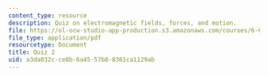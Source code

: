 ```yaml
---
content_type: resource
description: Quiz on electromagnetic fields, forces, and motion.
file: https://ol-ocw-studio-app-production.s3.amazonaws.com/courses/6-641-electromagnetic-fields-forces-and-motion-spring-2009/a3da032cce8b6a4557b88361ca1129ab_MIT6_641s09_quiz2006_2.pdf
file_type: application/pdf
resourcetype: Document
title: Quiz 2
uid: a3da032c-ce8b-6a45-57b8-8361ca1129ab
---
```

